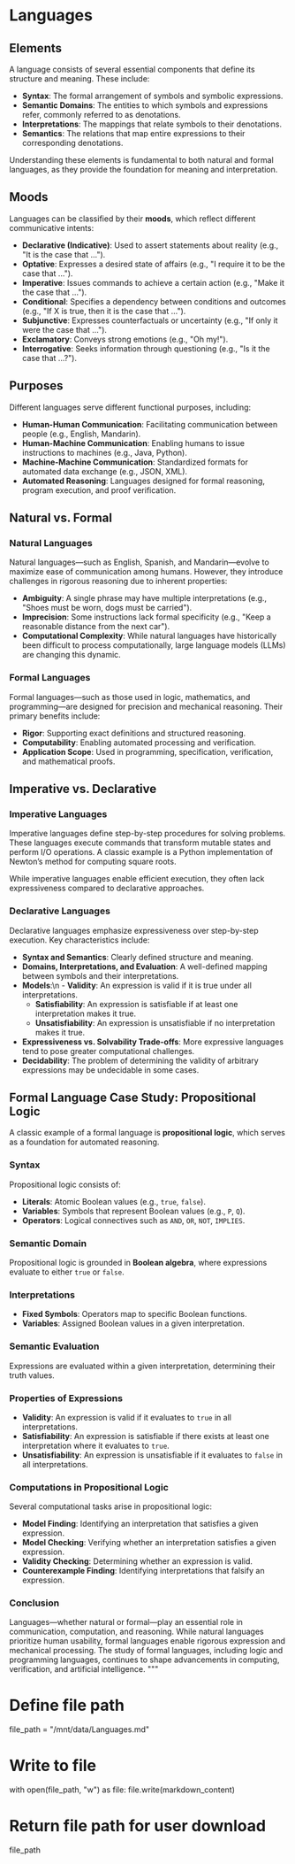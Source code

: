 
# Languages

## Elements

A language consists of several essential components that define its structure and meaning. These include:

- **Syntax**: The formal arrangement of symbols and symbolic expressions.
- **Semantic Domains**: The entities to which symbols and expressions refer, commonly referred to as denotations.
- **Interpretations**: The mappings that relate symbols to their denotations.
- **Semantics**: The relations that map entire expressions to their corresponding denotations.

Understanding these elements is fundamental to both natural and formal languages, as they provide the foundation for meaning and interpretation.

## Moods

Languages can be classified by their **moods**, which reflect different communicative intents:

- **Declarative (Indicative)**: Used to assert statements about reality (e.g., "It is the case that ...").
- **Optative**: Expresses a desired state of affairs (e.g., "I require it to be the case that ...").
- **Imperative**: Issues commands to achieve a certain action (e.g., "Make it the case that ...").
- **Conditional**: Specifies a dependency between conditions and outcomes (e.g., "If X is true, then it is the case that ...").
- **Subjunctive**: Expresses counterfactuals or uncertainty (e.g., "If only it were the case that ...").
- **Exclamatory**: Conveys strong emotions (e.g., "Oh my!").
- **Interrogative**: Seeks information through questioning (e.g., "Is it the case that ...?").

## Purposes

Different languages serve different functional purposes, including:

- **Human-Human Communication**: Facilitating communication between people (e.g., English, Mandarin).
- **Human-Machine Communication**: Enabling humans to issue instructions to machines (e.g., Java, Python).
- **Machine-Machine Communication**: Standardized formats for automated data exchange (e.g., JSON, XML).
- **Automated Reasoning**: Languages designed for formal reasoning, program execution, and proof verification.

## Natural vs. Formal

### Natural Languages

Natural languages—such as English, Spanish, and Mandarin—evolve to maximize ease of communication among humans. However, they introduce challenges in rigorous reasoning due to inherent properties:

- **Ambiguity**: A single phrase may have multiple interpretations (e.g., "Shoes must be worn, dogs must be carried").
- **Imprecision**: Some instructions lack formal specificity (e.g., "Keep a reasonable distance from the next car").
- **Computational Complexity**: While natural languages have historically been difficult to process computationally, large language models (LLMs) are changing this dynamic.

### Formal Languages

Formal languages—such as those used in logic, mathematics, and programming—are designed for precision and mechanical reasoning. Their primary benefits include:

- **Rigor**: Supporting exact definitions and structured reasoning.
- **Computability**: Enabling automated processing and verification.
- **Application Scope**: Used in programming, specification, verification, and mathematical proofs.

## Imperative vs. Declarative 

### Imperative Languages

Imperative languages define step-by-step procedures for solving problems. These languages execute commands that transform mutable states and perform I/O operations. A classic example is a Python implementation of Newton’s method for computing square roots.

While imperative languages enable efficient execution, they often lack expressiveness compared to declarative approaches.

### Declarative Languages

Declarative languages emphasize expressiveness over step-by-step execution. Key characteristics include:

- **Syntax and Semantics**: Clearly defined structure and meaning.
- **Domains, Interpretations, and Evaluation**: A well-defined mapping between symbols and their interpretations.
- **Models**:\n  - **Validity**: An expression is valid if it is true under all interpretations.
  - **Satisfiability**: An expression is satisfiable if at least one interpretation makes it true.
  - **Unsatisfiability**: An expression is unsatisfiable if no interpretation makes it true.
- **Expressiveness vs. Solvability Trade-offs**: More expressive languages tend to pose greater computational challenges.
- **Decidability**: The problem of determining the validity of arbitrary expressions may be undecidable in some cases.

## Formal Language Case Study: Propositional Logic

A classic example of a formal language is **propositional logic**, which serves as a foundation for automated reasoning.

### Syntax

Propositional logic consists of:

- **Literals**: Atomic Boolean values (e.g., `true`, `false`).
- **Variables**: Symbols that represent Boolean values (e.g., `P`, `Q`).
- **Operators**: Logical connectives such as `AND`, `OR`, `NOT`, `IMPLIES`.

### Semantic Domain

Propositional logic is grounded in **Boolean algebra**, where expressions evaluate to either `true` or `false`.

### Interpretations

- **Fixed Symbols**: Operators map to specific Boolean functions.
- **Variables**: Assigned Boolean values in a given interpretation.

### Semantic Evaluation

Expressions are evaluated within a given interpretation, determining their truth values.

### Properties of Expressions

- **Validity**: An expression is valid if it evaluates to `true` in all interpretations.
- **Satisfiability**: An expression is satisfiable if there exists at least one interpretation where it evaluates to `true`.
- **Unsatisfiability**: An expression is unsatisfiable if it evaluates to `false` in all interpretations.

### Computations in Propositional Logic

Several computational tasks arise in propositional logic:

- **Model Finding**: Identifying an interpretation that satisfies a given expression.
- **Model Checking**: Verifying whether an interpretation satisfies a given expression.
- **Validity Checking**: Determining whether an expression is valid.
- **Counterexample Finding**: Identifying interpretations that falsify an expression.

### Conclusion

Languages—whether natural or formal—play an essential role in communication, computation, and reasoning. While natural languages prioritize human usability, formal languages enable rigorous expression and mechanical processing. The study of formal languages, including logic and programming languages, continues to shape advancements in computing, verification, and artificial intelligence.
"""

# Define file path
file_path = "/mnt/data/Languages.md"

# Write to file
with open(file_path, "w") as file:
    file.write(markdown_content)

# Return file path for user download
file_path

